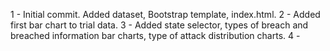1 - Initial commit. Added dataset, Bootstrap template, index.html.
2 - Added first bar chart to trial data.
3 - Added state selector, types of breach and breached information bar charts, type of attack distribution charts.
4 - 

